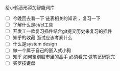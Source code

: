 
给小鹤音形添加智能词库
- [ ] 今晚回去看一下 链表相关的知识 ，复习一下 
- [ ] 了解什么是ci/cl工具
- [ ] 开发工一款复习插件结合git提交历史来复习的插件
- [ ] 知乎的收藏 面试应该考察什么
- [ ] 什么是system design
- [ ] 做一个属于自己的嵌入式小狗
- [ ] 知乎  如何鉴别股市里的高手 必须看完 做笔记研究完  
- [ ] 买罗技键盘